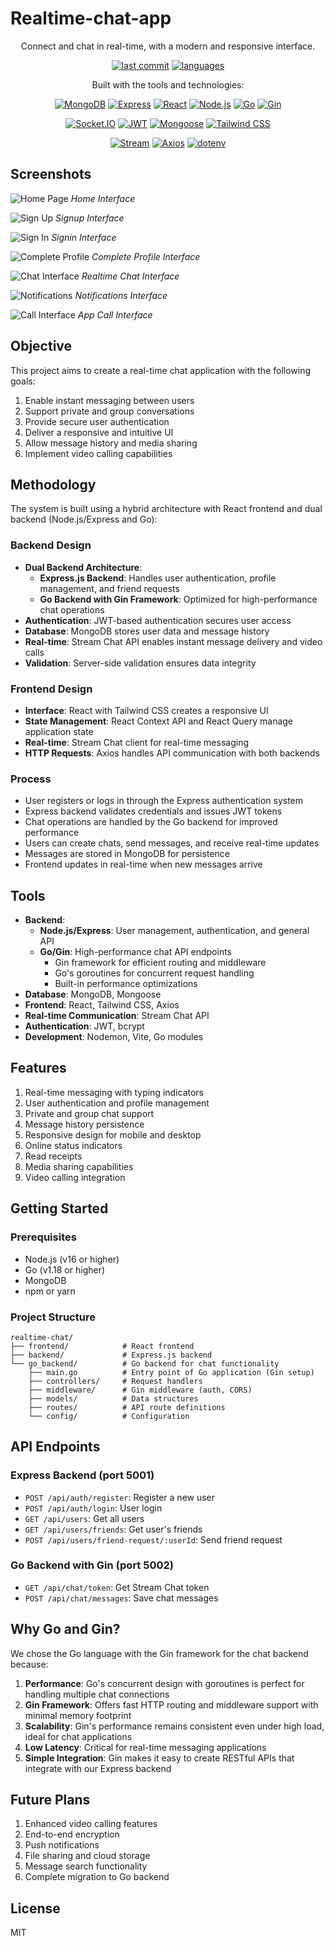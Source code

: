 # Realtime-chat-app

<div align="center">Connect and chat in real-time, with a modern and responsive interface.</div>

<div align="center">
  
[![last commit](https://img.shields.io/badge/last%20commit-May%202025-blue)](https://github.com/yourusername/Realtime-chat-app)
[![languages](https://img.shields.io/badge/languages-3-blue)](https://github.com/yourusername/Realtime-chat-app)

</div>

<div align="center">Built with the tools and technologies:</div>

<div align="center">
  
<!-- These technologies are confirmed to be used in the codebase -->
[![MongoDB](https://img.shields.io/badge/MongoDB-47A248?style=for-the-badge&logo=mongodb&logoColor=white)](https://www.mongodb.com/)
[![Express](https://img.shields.io/badge/Express-000000?style=for-the-badge&logo=express&logoColor=white)](https://expressjs.com/)
[![React](https://img.shields.io/badge/React-61DAFB?style=for-the-badge&logo=react&logoColor=black)](https://reactjs.org/)
[![Node.js](https://img.shields.io/badge/Node.js-339933?style=for-the-badge&logo=nodedotjs&logoColor=white)](https://nodejs.org/)
[![Go](https://img.shields.io/badge/Go-00ADD8?style=for-the-badge&logo=go&logoColor=white)](https://golang.org/)
[![Gin](https://img.shields.io/badge/Gin-00ADD8?style=for-the-badge&logo=go&logoColor=white)](https://gin-gonic.com/)

</div>

<div align="center">
  
[![Socket.IO](https://img.shields.io/badge/Socket.io-010101?style=for-the-badge&logo=socket.io&logoColor=white)](https://socket.io/)
[![JWT](https://img.shields.io/badge/JWT-000000?style=for-the-badge&logo=jsonwebtokens&logoColor=white)](https://jwt.io/)
[![Mongoose](https://img.shields.io/badge/Mongoose-880000?style=for-the-badge&logo=mongoose&logoColor=white)](https://mongoosejs.com/)
[![Tailwind CSS](https://img.shields.io/badge/Tailwind_CSS-38B2AC?style=for-the-badge&logo=tailwind-css&logoColor=white)](https://tailwindcss.com/)

</div>

<div align="center">
  
[![Stream](https://img.shields.io/badge/Stream-005FF9?style=for-the-badge&logo=stream&logoColor=white)](https://getstream.io/)
[![Axios](https://img.shields.io/badge/Axios-5A29E4?style=for-the-badge&logo=axios&logoColor=white)](https://axios-http.com/)
[![dotenv](https://img.shields.io/badge/dotenv-ECD53F?style=for-the-badge&logo=dotenv&logoColor=black)](https://github.com/motdotla/dotenv)

</div>

## Screenshots

![Home Page](./image/homepage.png?v=2)
*Home Interface*

![Sign Up](./image/createaccountpage.png?v=2)
*Signup Interface*

![Sign In](./image/loginpage.png?v=2)
*Signin Interface*

![Complete Profile](./image/completeprofilepage.png?v=2)
*Complete Profile Interface*

![Chat Interface](./image/chatpage.png?v=2)
*Realtime Chat Interface*

![Notifications](./image/notificationspage.png?v=2)
*Notifications Interface*

![Call Interface](./image/callapp.png?v=2)
*App Call Interface*

## Objective
This project aims to create a real-time chat application with the following goals:
1. Enable instant messaging between users
2. Support private and group conversations
3. Provide secure user authentication
4. Deliver a responsive and intuitive UI
5. Allow message history and media sharing
6. Implement video calling capabilities

## Methodology
The system is built using a hybrid architecture with React frontend and dual backend (Node.js/Express and Go):

### Backend Design
- **Dual Backend Architecture**:
  - **Express.js Backend**: Handles user authentication, profile management, and friend requests
  - **Go Backend with Gin Framework**: Optimized for high-performance chat operations
- **Authentication**: JWT-based authentication secures user access
- **Database**: MongoDB stores user data and message history
- **Real-time**: Stream Chat API enables instant message delivery and video calls
- **Validation**: Server-side validation ensures data integrity

### Frontend Design
- **Interface**: React with Tailwind CSS creates a responsive UI
- **State Management**: React Context API and React Query manage application state
- **Real-time**: Stream Chat client for real-time messaging
- **HTTP Requests**: Axios handles API communication with both backends

### Process
- User registers or logs in through the Express authentication system
- Express backend validates credentials and issues JWT tokens
- Chat operations are handled by the Go backend for improved performance
- Users can create chats, send messages, and receive real-time updates
- Messages are stored in MongoDB for persistence
- Frontend updates in real-time when new messages arrive

## Tools
- **Backend**: 
  - **Node.js/Express**: User management, authentication, and general API
  - **Go/Gin**: High-performance chat API endpoints
    - Gin framework for efficient routing and middleware
    - Go's goroutines for concurrent request handling
    - Built-in performance optimizations
- **Database**: MongoDB, Mongoose
- **Frontend**: React, Tailwind CSS, Axios
- **Real-time Communication**: Stream Chat API
- **Authentication**: JWT, bcrypt
- **Development**: Nodemon, Vite, Go modules

## Features
1. Real-time messaging with typing indicators
2. User authentication and profile management
3. Private and group chat support
4. Message history persistence
5. Responsive design for mobile and desktop
6. Online status indicators
7. Read receipts
8. Media sharing capabilities
9. Video calling integration

## Getting Started

### Prerequisites
- Node.js (v16 or higher)
- Go (v1.18 or higher)
- MongoDB
- npm or yarn

### Project Structure
```
realtime-chat/
├── frontend/            # React frontend
├── backend/             # Express.js backend
└── go_backend/          # Go backend for chat functionality
    ├── main.go          # Entry point of Go application (Gin setup)
    ├── controllers/     # Request handlers
    ├── middleware/      # Gin middleware (auth, CORS)
    ├── models/          # Data structures
    ├── routes/          # API route definitions
    └── config/          # Configuration
```

## API Endpoints

### Express Backend (port 5001)
- `POST /api/auth/register`: Register a new user
- `POST /api/auth/login`: User login
- `GET /api/users`: Get all users
- `GET /api/users/friends`: Get user's friends
- `POST /api/users/friend-request/:userId`: Send friend request

### Go Backend with Gin (port 5002)
- `GET /api/chat/token`: Get Stream Chat token
- `POST /api/chat/messages`: Save chat messages

## Why Go and Gin?
We chose the Go language with the Gin framework for the chat backend because:

1. **Performance**: Go's concurrent design with goroutines is perfect for handling multiple chat connections
2. **Gin Framework**: Offers fast HTTP routing and middleware support with minimal memory footprint
3. **Scalability**: Gin's performance remains consistent even under high load, ideal for chat applications
4. **Low Latency**: Critical for real-time messaging applications
5. **Simple Integration**: Gin makes it easy to create RESTful APIs that integrate with our Express backend

## Future Plans
1. Enhanced video calling features
2. End-to-end encryption
3. Push notifications
4. File sharing and cloud storage
5. Message search functionality
6. Complete migration to Go backend

## License
MIT